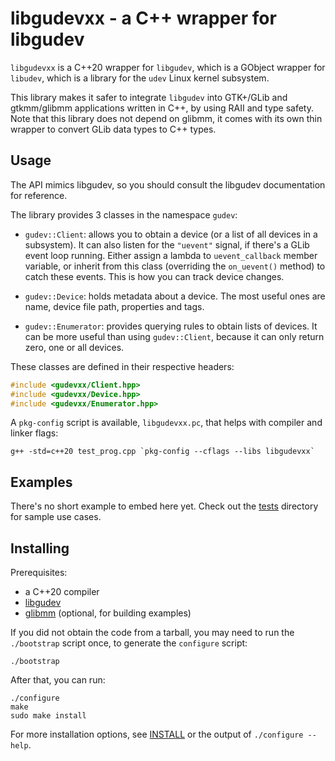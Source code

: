 libgudevxx - a C++ wrapper for libgudev
=======================================

`libgudevxx` is a C++20 wrapper for `libgudev`, which is a GObject wrapper for `libudev`, which is
a library for the `udev` Linux kernel subsystem.

This library makes it safer to integrate `libgudev` into GTK+/GLib and gtkmm/glibmm
applications written in C++, by using RAII and type safety. Note that this library does
not depend on glibmm, it comes with its own thin wrapper to convert GLib data types to C++
types.


Usage
-----

The API mimics libgudev, so you should consult the libgudev documentation for reference.

The library provides 3 classes in the namespace `gudev`:

  - `gudev::Client`: allows you to obtain a device (or a list of all devices in a
    subsystem). It can also listen for the `"uevent"` signal, if there's a GLib event loop
    running. Either assign a lambda to `uevent_callback` member variable, or inherit from
    this class (overriding the `on_uevent()` method) to catch these events. This is how
    you can track device changes.

  - `gudev::Device`: holds metadata about a device. The most useful ones are name, device
    file path, properties and tags.

  - `gudev::Enumerator`: provides querying rules to obtain lists of devices. It can be
    more useful than using `gudev::Client`, because it can only return zero, one or all
    devices.

These classes are defined in their respective headers:

```cpp
#include <gudevxx/Client.hpp>
#include <gudevxx/Device.hpp>
#include <gudevxx/Enumerator.hpp>
```

A `pkg-config` script is available, `libgudevxx.pc`, that helps with compiler and linker
flags:

    g++ -std=c++20 test_prog.cpp `pkg-config --cflags --libs libgudevxx`


Examples
--------

There's no short example to embed here yet. Check out the [tests](tests) directory for
sample use cases.


Installing
----------

Prerequisites:

  - a C++20 compiler
  - [libgudev](http://gitlab.gnome.org/GNOME/libgudev)
  - [glibmm](http://gitlab.gnome.org/GNOME/glibmm) (optional, for building examples)

If you did not obtain the code from a tarball, you may need to run the `./bootstrap`
script once, to generate the `configure` script:

    ./bootstrap

After that, you can run:

    ./configure
    make
    sudo make install

For more installation options, see [INSTALL](INSTALL) or the output of
`./configure --help`.
